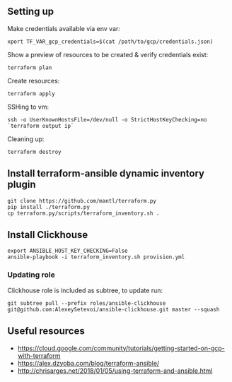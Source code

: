 ## Setting up

Make credentials available via env var:
```
xport TF_VAR_gcp_credentials=$(cat /path/to/gcp/credentials.json)
```
Show a preview of resources to be created & verify credentials exist:
```
terraform plan
```
Create resources:
```
terraform apply
```

SSHing to vm:
```
ssh -o UserKnownHostsFile=/dev/null -o StrictHostKeyChecking=no `terraform output ip`
```

Cleaning up:
```
terraform destroy
```

## Install terraform-ansible dynamic inventory plugin
```
git clone https://github.com/mantl/terraform.py
pip install ./terraform.py
cp terraform.py/scripts/terraform_inventory.sh .
```

## Install Clickhouse
```
export ANSIBLE_HOST_KEY_CHECKING=False
ansible-playbook -i terraform_inventory.sh provision.yml
```

### Updating role
Clickhouse role is included as subtree, to update run:
```
git subtree pull --prefix roles/ansible-clickhouse git@github.com:AlexeySetevoi/ansible-clickhouse.git master --squash 
```




## Useful resources
* https://cloud.google.com/community/tutorials/getting-started-on-gcp-with-terraform
* https://alex.dzyoba.com/blog/terraform-ansible/
* http://chrisarges.net/2018/01/05/using-terraform-and-ansible.html
